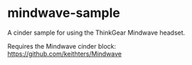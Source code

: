 mindwave-sample
===============

A cinder sample for using the ThinkGear Mindwave headset.

Requires the Mindwave cinder block: https://github.com/keithters/Mindwave
